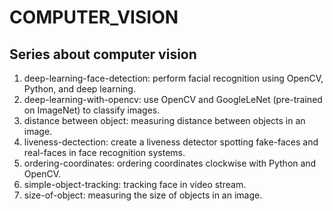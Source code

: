 # COMPUTER_VISION
## Series about computer vision
1. deep-learning-face-detection: perform facial recognition using OpenCV, Python, and deep learning.
2. deep-learning-with-opencv: use OpenCV and GoogleLeNet (pre-trained on ImageNet) to classify images.
3. distance between object: measuring distance between objects in an image.
4. liveness-dectection: create a liveness detector spotting fake-faces and real-faces in face recognition systems.
5. ordering-coordinates: ordering coordinates clockwise with Python and OpenCV.
6. simple-object-tracking: tracking face in video stream.
7. size-of-object: measuring the size of objects in an image.
